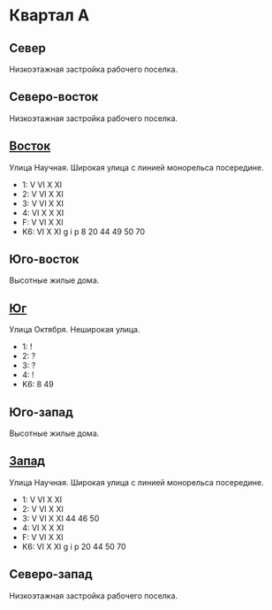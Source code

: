 # Квартал А

## Север

Низкоэтажная застройка рабочего поселка.

## Северо-восток

Низкоэтажная застройка рабочего поселка.

## [Восток](./540090.md)

Улица Научная.
Широкая улица с линией монорельса посередине.

* 1:    V   VI  X   XI
* 2:    V   VI  X   XI
* 3:    V   VI  X   XI
* 4:    VI  X   X   XI
* F:    V   VI  X   XI
* K6:   VI  X   XI
        g   i   p
        8   20  44  49  50  70

## Юго-восток

Высотные жилые дома.

## [Юг](./530100.md)

Улица Октября.
Неширокая улица.

* 1:    !
* 2:    ?
* 3:    ?
* 4:    !
* K6:   8   49

## Юго-запад

Высотные жилые дома.

## [Запад](./520090.md)

Улица Научная.
Широкая улица с линией монорельса посередине.

* 1:    V   VI  X   XI
* 2:    V   VI  X   XI
* 3:    V   VI  X   XI
        44  46  50
* 4:    VI  X   X   XI
* F:    V   VI  X   XI
* K6:   VI  X   XI
        g   i   p
        20  44  50  70

## Северо-запад

Низкоэтажная застройка рабочего поселка.

